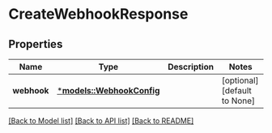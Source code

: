 # CreateWebhookResponse

## Properties
Name | Type | Description | Notes
------------ | ------------- | ------------- | -------------
**webhook** | [***models::WebhookConfig**](WebhookConfig.md) |  | [optional] [default to None]

[[Back to Model list]](../README.md#documentation-for-models) [[Back to API list]](../README.md#documentation-for-api-endpoints) [[Back to README]](../README.md)


